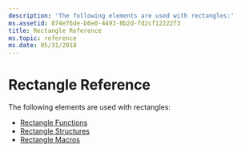 ```yaml
---
description: 'The following elements are used with rectangles:'
ms.assetid: 874e76de-b6e0-4493-8b2d-fd2cf12222f3
title: Rectangle Reference
ms.topic: reference
ms.date: 05/31/2018
---
```


# Rectangle Reference

The following elements are used with rectangles:

-   [Rectangle Functions](rectangle-functions.md)
-   [Rectangle Structures](rectangle-structures.md)
-   [Rectangle Macros](rectangle-macros.md)

 

 




